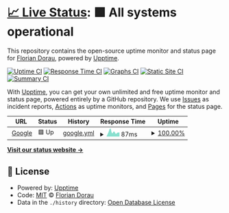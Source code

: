 # [📈 Live Status](https://floriandorau.github.io/uptime): <!--live status--> **🟩 All systems operational**

This repository contains the open-source uptime monitor and status page for [Florian Dorau](dorau.dev), powered by [Upptime](https://github.com/upptime/upptime).

[![Uptime CI](https://github.com/floriandorau/uptime/workflows/Uptime%20CI/badge.svg)](https://github.com/floriandorau/uptime/actions?query=workflow%3A%22Uptime+CI%22)
[![Response Time CI](https://github.com/floriandorau/uptime/workflows/Response%20Time%20CI/badge.svg)](https://github.com/floriandorau/uptime/actions?query=workflow%3A%22Response+Time+CI%22)
[![Graphs CI](https://github.com/floriandorau/uptime/workflows/Graphs%20CI/badge.svg)](https://github.com/floriandorau/uptime/actions?query=workflow%3A%22Graphs+CI%22)
[![Static Site CI](https://github.com/floriandorau/uptime/workflows/Static%20Site%20CI/badge.svg)](https://github.com/floriandorau/uptime/actions?query=workflow%3A%22Static+Site+CI%22)
[![Summary CI](https://github.com/floriandorau/uptime/workflows/Summary%20CI/badge.svg)](https://github.com/floriandorau/uptime/actions?query=workflow%3A%22Summary+CI%22)

With [Upptime](https://upptime.js.org), you can get your own unlimited and free uptime monitor and status page, powered entirely by a GitHub repository. We use [Issues](https://github.com/floriandorau/uptime/issues) as incident reports, [Actions](https://github.com/floriandorau/uptime/actions) as uptime monitors, and [Pages](https://floriandorau.github.io/uptime) for the status page.

<!--start: status pages-->
<!-- This summary is generated by Upptime (https://github.com/upptime/upptime) -->
<!-- Do not edit this manually, your changes will be overwritten -->
<!-- prettier-ignore -->
| URL | Status | History | Response Time | Uptime |
| --- | ------ | ------- | ------------- | ------ |
| <img alt="" src="https://favicons.githubusercontent.com/www.google.com" height="13"> [Google](https://www.google.com) | 🟩 Up | [google.yml](https://github.com/floriandorau/uptime/commits/HEAD/history/google.yml) | <details><summary><img alt="Response time graph" src="./graphs/google/response-time-week.png" height="20"> 87ms</summary><br><a href="https://floriandorau.github.io/uptime/history/google"><img alt="Response time 89" src="https://img.shields.io/endpoint?url=https%3A%2F%2Fraw.githubusercontent.com%2Ffloriandorau%2Fuptime%2FHEAD%2Fapi%2Fgoogle%2Fresponse-time.json"></a><br><a href="https://floriandorau.github.io/uptime/history/google"><img alt="24-hour response time 53" src="https://img.shields.io/endpoint?url=https%3A%2F%2Fraw.githubusercontent.com%2Ffloriandorau%2Fuptime%2FHEAD%2Fapi%2Fgoogle%2Fresponse-time-day.json"></a><br><a href="https://floriandorau.github.io/uptime/history/google"><img alt="7-day response time 87" src="https://img.shields.io/endpoint?url=https%3A%2F%2Fraw.githubusercontent.com%2Ffloriandorau%2Fuptime%2FHEAD%2Fapi%2Fgoogle%2Fresponse-time-week.json"></a><br><a href="https://floriandorau.github.io/uptime/history/google"><img alt="30-day response time 104" src="https://img.shields.io/endpoint?url=https%3A%2F%2Fraw.githubusercontent.com%2Ffloriandorau%2Fuptime%2FHEAD%2Fapi%2Fgoogle%2Fresponse-time-month.json"></a><br><a href="https://floriandorau.github.io/uptime/history/google"><img alt="1-year response time 89" src="https://img.shields.io/endpoint?url=https%3A%2F%2Fraw.githubusercontent.com%2Ffloriandorau%2Fuptime%2FHEAD%2Fapi%2Fgoogle%2Fresponse-time-year.json"></a></details> | <details><summary><a href="https://floriandorau.github.io/uptime/history/google">100.00%</a></summary><a href="https://floriandorau.github.io/uptime/history/google"><img alt="All-time uptime 100.00%" src="https://img.shields.io/endpoint?url=https%3A%2F%2Fraw.githubusercontent.com%2Ffloriandorau%2Fuptime%2FHEAD%2Fapi%2Fgoogle%2Fuptime.json"></a><br><a href="https://floriandorau.github.io/uptime/history/google"><img alt="24-hour uptime 100.00%" src="https://img.shields.io/endpoint?url=https%3A%2F%2Fraw.githubusercontent.com%2Ffloriandorau%2Fuptime%2FHEAD%2Fapi%2Fgoogle%2Fuptime-day.json"></a><br><a href="https://floriandorau.github.io/uptime/history/google"><img alt="7-day uptime 100.00%" src="https://img.shields.io/endpoint?url=https%3A%2F%2Fraw.githubusercontent.com%2Ffloriandorau%2Fuptime%2FHEAD%2Fapi%2Fgoogle%2Fuptime-week.json"></a><br><a href="https://floriandorau.github.io/uptime/history/google"><img alt="30-day uptime 100.00%" src="https://img.shields.io/endpoint?url=https%3A%2F%2Fraw.githubusercontent.com%2Ffloriandorau%2Fuptime%2FHEAD%2Fapi%2Fgoogle%2Fuptime-month.json"></a><br><a href="https://floriandorau.github.io/uptime/history/google"><img alt="1-year uptime 100.00%" src="https://img.shields.io/endpoint?url=https%3A%2F%2Fraw.githubusercontent.com%2Ffloriandorau%2Fuptime%2FHEAD%2Fapi%2Fgoogle%2Fuptime-year.json"></a></details>

<!--end: status pages-->

[**Visit our status website →**](https://floriandorau.github.io/uptime)

## 📄 License

- Powered by: [Upptime](https://github.com/upptime/upptime)
- Code: [MIT](./LICENSE) © [Florian Dorau](dorau.dev)
- Data in the `./history` directory: [Open Database License](https://opendatacommons.org/licenses/odbl/1-0/)
